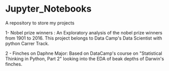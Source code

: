 # Jupyter_Notebooks
A repository to store my projects 

1- Nobel prize winners : An Exploratory analysis of the nobel prize winners from 1901 to 2016. This project belongs to Data Camp's Data Scientist with python Carrer Track. 

2 - Finches on Daphne Major: Based on DataCamp's course on "Statistical Thinking in Python, Part 2" looking into the EDA of beak depths of Darwin's finches.
